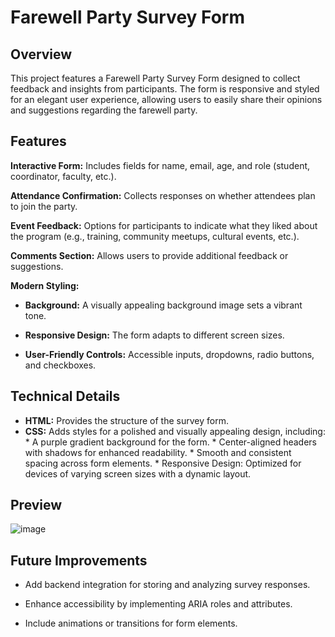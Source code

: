 # **Farewell Party Survey Form**
## **Overview**
This project features a Farewell Party Survey Form designed to collect feedback and insights from participants. The form is responsive and styled for an elegant user experience, allowing users to easily share their opinions and suggestions regarding the farewell party.

## **Features**
**Interactive Form:** Includes fields for name, email, age, and role (student, coordinator, faculty, etc.).  

**Attendance Confirmation:** Collects responses on whether attendees plan to join the party.  

**Event Feedback:** Options for participants to indicate what they liked about the program (e.g., training, community meetups, cultural events, etc.).  

**Comments Section:** Allows users to provide additional feedback or suggestions.  

**Modern Styling:**
  * **Background:** A visually appealing background image sets a vibrant tone.

  * **Responsive Design:** The form adapts to different screen sizes.
    
  * **User-Friendly Controls:** Accessible inputs, dropdowns, radio buttons, and checkboxes.
    

## **Technical Details**
* **HTML:** Provides the structure of the survey form.
* **CSS:** Adds styles for a polished and visually appealing design, including:
      * A purple gradient background for the form.
      * Center-aligned headers with shadows for enhanced readability.
      * Smooth and consistent spacing across form elements.
      * Responsive Design: Optimized for devices of varying screen sizes with a dynamic layout.
  

## **Preview**
![image](https://github.com/user-attachments/assets/3cdcf992-a46a-4671-9c1a-3d22a759dde1)


## **Future Improvements**
* Add backend integration for storing and analyzing survey responses.
  
* Enhance accessibility by implementing ARIA roles and attributes.
  
* Include animations or transitions for form elements.

